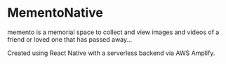 # MementoNative
memento is a memorial space to collect and view images and videos of a friend or loved one that has passed away...

Created using React Native with a serverless backend via AWS Amplify.  

